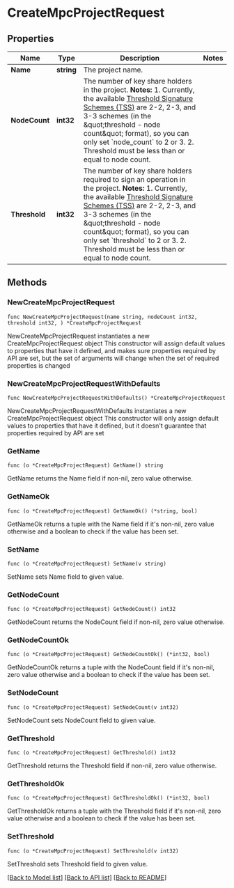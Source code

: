 # CreateMpcProjectRequest

## Properties

Name | Type | Description | Notes
------------ | ------------- | ------------- | -------------
**Name** | **string** | The project name. | 
**NodeCount** | **int32** | The number of key share holders in the project.  **Notes:** 1. Currently, the available [Threshold Signature Schemes (TSS)](https://manuals.cobo.com/en/portal/mpc-wallets/introduction#threshold-signature-scheme-tss) are 2-2, 2-3, and 3-3 schemes (in the \&quot;threshold - node count\&quot; format), so you can only set &#x60;node_count&#x60; to 2 or 3.   2. Threshold must be less than or equal to node count.  | 
**Threshold** | **int32** | The number of key share holders required to sign an operation in the project.  **Notes:** 1. Currently, the available [Threshold Signature Schemes (TSS)](https://manuals.cobo.com/en/portal/mpc-wallets/introduction#threshold-signature-scheme-tss) are 2-2, 2-3, and 3-3 schemes (in the \&quot;threshold - node count\&quot; format), so you can only set &#x60;threshold&#x60; to 2 or 3.   2. Threshold must be less than or equal to node count.  | 

## Methods

### NewCreateMpcProjectRequest

`func NewCreateMpcProjectRequest(name string, nodeCount int32, threshold int32, ) *CreateMpcProjectRequest`

NewCreateMpcProjectRequest instantiates a new CreateMpcProjectRequest object
This constructor will assign default values to properties that have it defined,
and makes sure properties required by API are set, but the set of arguments
will change when the set of required properties is changed

### NewCreateMpcProjectRequestWithDefaults

`func NewCreateMpcProjectRequestWithDefaults() *CreateMpcProjectRequest`

NewCreateMpcProjectRequestWithDefaults instantiates a new CreateMpcProjectRequest object
This constructor will only assign default values to properties that have it defined,
but it doesn't guarantee that properties required by API are set

### GetName

`func (o *CreateMpcProjectRequest) GetName() string`

GetName returns the Name field if non-nil, zero value otherwise.

### GetNameOk

`func (o *CreateMpcProjectRequest) GetNameOk() (*string, bool)`

GetNameOk returns a tuple with the Name field if it's non-nil, zero value otherwise
and a boolean to check if the value has been set.

### SetName

`func (o *CreateMpcProjectRequest) SetName(v string)`

SetName sets Name field to given value.


### GetNodeCount

`func (o *CreateMpcProjectRequest) GetNodeCount() int32`

GetNodeCount returns the NodeCount field if non-nil, zero value otherwise.

### GetNodeCountOk

`func (o *CreateMpcProjectRequest) GetNodeCountOk() (*int32, bool)`

GetNodeCountOk returns a tuple with the NodeCount field if it's non-nil, zero value otherwise
and a boolean to check if the value has been set.

### SetNodeCount

`func (o *CreateMpcProjectRequest) SetNodeCount(v int32)`

SetNodeCount sets NodeCount field to given value.


### GetThreshold

`func (o *CreateMpcProjectRequest) GetThreshold() int32`

GetThreshold returns the Threshold field if non-nil, zero value otherwise.

### GetThresholdOk

`func (o *CreateMpcProjectRequest) GetThresholdOk() (*int32, bool)`

GetThresholdOk returns a tuple with the Threshold field if it's non-nil, zero value otherwise
and a boolean to check if the value has been set.

### SetThreshold

`func (o *CreateMpcProjectRequest) SetThreshold(v int32)`

SetThreshold sets Threshold field to given value.



[[Back to Model list]](../README.md#documentation-for-models) [[Back to API list]](../README.md#documentation-for-api-endpoints) [[Back to README]](../README.md)


